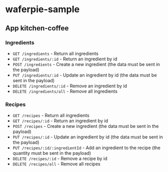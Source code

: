 # waferpie-sample

## App kitchen-coffee

### Ingredients

- `GET /ingredients` - Return all ingredients
- `GET /ingredients/:id` - Return an ingredient by id
- `POST /ingredients` - Create a new ingredient (the data must be sent in the payload)
- `PUT /ingredients/:id` - Update an ingredient by id (the data must be sent in the payload)
- `DELETE /ingredients/:id` - Remove an ingredient by id
- `DELETE /ingredients/all` -  Remove all ingredients

### Recipes

- `GET /recipes` - Return all ingredients
- `GET /recipes/:id` - Return an ingredient by id
- `POST /recipes` - Create a new ingredient (the data must be sent in the payload)
- `PUT /recipes/:id` - Update an ingredient by id (the data must be sent in the payload)
- `PUT /recipes/:id/:ingredientId` - Add an ingredient to the recipe (the quantity must be sent in the payload)
- `DELETE /recipes/:id` - Remove a recipe by id
- `DELETE /recipes/all` - Remove all recipes
